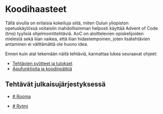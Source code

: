 <!-- Tämä on generoitu tiedosto, älä muokkaa tätä. -->
# Koodihaasteet

Tällä sivulla on erilaisia kokeiluja siitä, miten Oulun yliopiston opetuskäytössä voitaisiin mahdollisimman helposti käyttää Advent of Code (tms) tyylisiä ohjelmointitehtäviä. AoC on aloittelevien opiskelijoiden mielestä sekä liian vaikea, että liian hidastempoinen, joten lisätehtävien antaminen ei välttämättä ole huono idea.

Ennen kuin alat tekemään näitä tehtäviä, kannattaa lukea seuraavat ohjeet:

 - [Tehtävien syötteet ja tulokset](./arviointi.md)
 - [Apufunktioita ja koodinpätkiä](./tiedostonlukeminen.md)



## Tehtävät julkaisujärjestyksessä

<div class="grid cards" markdown>

-   [# Rooma](./haasteet/roomalaiset.md)


-   [# Rytmi](./haasteet/rytmi.md)


</div>
